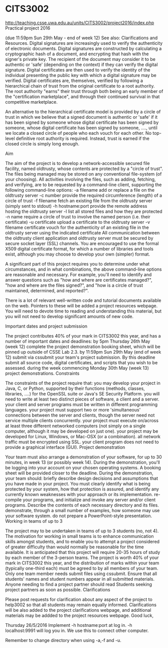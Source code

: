 # CITS3002
http://teaching.csse.uwa.edu.au/units/CITS3002/project2016/index.php
Practical project 2016

(due 11:59pm Sun 29th May - end of week 12)
See also: Clarifications and Resources.
Digital signatures are increasingly used to verify the authenticity of electronic documents. Digital signatures are constructed by calculating a cryptographic hash of a document, and encrypting that hash with the signer's private key. The recipient of the document may consider it to be authentic or 'safe' (depending on the context) if they can verify the digital signature.
Digital certificates are then used to verify the identity of the individual presenting the public key with which a digital signature may be verified. Digital certificates are, themselves, verified by following a hierarchical chain of trust from the original certificate to a root authority. The root authority "earns" their trust through both being an early member of the "certification marketplace", and through their continued survival in that competitive marketplace.

An alternative to the hierarchical certificate model is provided by a circle of trust in which we believe that a signed document is authentic or 'safe' if it has been signed by someone whose digital certificate has been signed by someone, whose digital certificate has been signed by someone, ...., until we locate a closed circle of people who each vouch for each other. No top-level definitive root authority is required. Instead, trust is earned if the closed circle is simply long enough.

Aim

The aim of the project is to develop a network-accessible secured file facility, named oldtrusty, whose contents are protected by a "circle of trust". The files being managed may be stored on any conventional file-system (of your choosing). All activities involving the files, such as adding, fetching, and verifying, are to be requested by a command-line client, supporting the following command-line options:
-a filename	add or replace a file on the oldtrusty server
-c number	provide the required circumference (length) of a circle of trust
-f filename	fetch an existing file from the oldtrusty server (simply sent to stdout)
-h hostname:port	provide the remote address hosting the oldtrusty server
-l	list all stored files and how they are protected
-n name	require a circle of trust to involve the named person (i.e. their certificate)
-u certificate	upload a certificate to the oldtrusty server
-v filename certificate	vouch for the authenticity of an existing file in the oldtrusty server using the indicated certificate
All communication between the oldtrusty client application and oldtrusty server must be secured by secure socket layer (SSL) channels. You are encouraged to use the formal X509 digital certificate format, for which a number of libraries and tools exist, although you may choose to develop your own (simpler) format.

A significant part of this project requires you to determine under what circumstances, and in what combinations, the above command-line options are reasonable and necessary. For example, you'll need to identify and answer questions such as "how and where are certificates managed?", "how and where are the files signed?", and "how is a circle of trust maintained, determined, and reported?".

There is a lot of relevant well-written code and tutorial documents available on the web. Pointers to these will be added a project resources webpage. You will need to devote time to reading and understanding this material, but you will not need to develop significant amounts of new code.

Important dates and project submission

The project contributes 40% of your mark in CITS3002 this year, and has a number of important dates and deadlines:
by 5pm Thursday 26th May (week 12) 
complete the project demonstration booking sheet, which will be pinned up outside of CSSE Lab 2.3.
by 11:59pm Sun 29th May (end of week 12) 
submit via cssubmit your team's project submission. By this deadline submit all source code, digital certificates, and scripts that you wish to be assessed.
during the week commencing Monday 30th May (week 13) 
project demonstrations.
Constraints

The constraints of the project require that:
you may develop your project in Java, C, or Python, supported by their functions (methods, classes, libraries, ....) for the OpenSSL suite or Java's SE Security Platform.
you will need to write at least two distinct pieces of software, a client and a server.
your client and server programs must be written in different programming languages.
your project must support two or more 'simultaneous' connections between the server and clients, though the server need not service multiple clients concurrently.
your project must execute on/across at least three different networked computers (not simply on a single computer, although it may be developed on just one).
your project may be developed for Linux, Windows, or Mac-OSX (or a combination).
all network traffic must be encrypted using SSL.
your client program does not need to provide a graphical interface (GUI).
Project demonstration

Your team must also arrange a demonstration of your software, for up to 30 minutes, in week 13 (or possibly week 14). During the demonstration, you'll be logging into your account on your chosen operating systems. A booking sheet will be provided closer to the deadline. During the demonstration, your team should:
briefly describe design decisions and assumptions that you have made in your project. You must clearly identify what is being protected by your system, how that protection is assured, and identify any currently known weaknesses with your approach or its implementation.
re-compile your programs, and initialize and invoke any server and/or client programs. Describe the contents of each necessary directory and its files.
demonstrate, through a small number of examples, how someone may use your software system.
do not prepare a PowerPoint-style presentation.
Working in teams of up to 3

The project may to be undertaken in teams of up to 3 students (no, not 4). The motivation for working in small teams is to enhance communication skills amongst students, and to enable you to attempt a project considered of greater difficulty than would normally be reasonable for the time available. It is anticipated that this project will require 20-35 hours of study by each member of the 3-person teams.
The project is worth 40% of your mark in CITS3002 this year, and the distribution of marks within your team (typically one-third each) must be agreed to by all members of your team.
Only one team member needs submit files using cssubmit. Ensure that all students' names and student numbers appear in all submitted materials.
Anyone needing to find a project partner should read Students seeking project partners as soon as possible.
Clarifications

Please post requests for clarification about any aspect of the project to help3002 so that all students may remain equally informed. 
Clarifications will be also added to the project clarifications webpage, and additional materials may be addded to the project resources webpage.
Good luck,

Thursday 26/5/2016
Implement -h hostname:port  at log in.
-h localhost:9991 will log you in.
We use this to connect other computer.

Remember to change directory when using -a,-f and -u.
